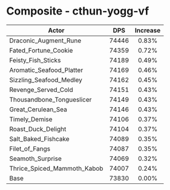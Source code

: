 # Composite - cthun-yogg-vf
| Actor | DPS | Increase |
|---|:---:|:---:|
|Draconic_Augment_Rune|74446|0.83%|
|Fated_Fortune_Cookie|74359|0.72%|
|Feisty_Fish_Sticks|74189|0.49%|
|Aromatic_Seafood_Platter|74169|0.46%|
|Sizzling_Seafood_Medley|74162|0.45%|
|Revenge_Served_Cold|74151|0.43%|
|Thousandbone_Tongueslicer|74149|0.43%|
|Great_Cerulean_Sea|74146|0.43%|
|Timely_Demise|74106|0.37%|
|Roast_Duck_Delight|74104|0.37%|
|Salt_Baked_Fishcake|74089|0.35%|
|Filet_of_Fangs|74087|0.35%|
|Seamoth_Surprise|74069|0.32%|
|Thrice_Spiced_Mammoth_Kabob|74007|0.24%|
|Base|73830|0.00%|
